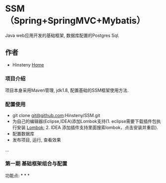 # SSM （Spring+SpringMVC+Mybatis）
Java web应用开发的基础框架, 数据库配置的Postgres Sql.

## 作者
* Hinsteny [Home](https://github.com/Hinsteny)

### 项目介绍
项目本身采用Maven管理, jdk1.8, 配置基础的SSM框架使用方法.

### 配置使用
* git clone git@github.com:Hinsteny/SSM.git
* 为自己的编辑器(Eclipse,IDEA)添加Lombok支持(1. eclipse需要下载插件包执行安装 [Lombok](https://projectlombok.org/); 2. IDEA 添加插件支持里面搜索lombok，点击安装并重启).
* 配置数据库
* 发布项目, 运行, 查看效果

...

### 第一期 基础框架组合与配置

功能点: 
* 
* 
* 